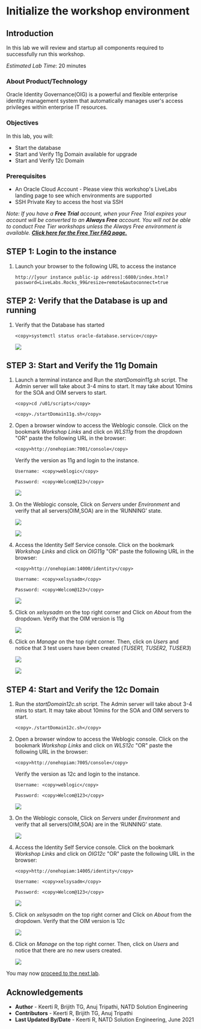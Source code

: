 # Initialize the workshop environment

## Introduction

In this lab we will review and startup all components required to successfully run this workshop.

*Estimated Lab Time*: 20 minutes

### About Product/Technology
Oracle Identity Governance(OIG) is a powerful and flexible enterprise identity management system that automatically manages user's access privileges within enterprise IT resources.

### Objectives

In this lab, you will:
* Start the database
* Start and Verify 11g Domain available for upgrade
* Start and Verify 12c Domain

### Prerequisites

* An Oracle Cloud Account - Please view this workshop's LiveLabs landing page to see which environments are supported
* SSH Private Key to access the host via SSH

*Note: If you have a **Free Trial** account, when your Free Trial expires your account will be converted to an **Always Free** account. You will not be able to conduct Free Tier workshops unless the Always Free environment is available. **[Click here for the Free Tier FAQ page.](https://www.oracle.com/cloud/free/faq.html)***

## **STEP 1:** Login to the instance

1. Launch your browser to the following URL to access the instance

    ```
    http://[your instance public-ip address]:6080/index.html?password=LiveLabs.Rocks_99&resize=remote&autoconnect=true
    ```

## **STEP 2:** Verify that the Database is up and running

1. Verify that the Database has started

    ```
    <copy>systemctl status oracle-database.service</copy>
    ```

    ![](images/1-database.png)

## **STEP 3:** Start and Verify the 11g Domain

1. Launch a terminal instance and Run the *startDomain11g.sh* script. The Admin server will take about 3-4 mins to start. It may take about 10mins for the SOA and OIM servers to start.

    ```
    <copy>cd /u01/scripts</copy>
    ```
    ```
    <copy>./startDomain11g.sh</copy>
    ```

2. Open a browser window to access the Weblogic console. Click on the bookmark *Workshop Links* and click on *WLS11g* from the dropdown "OR" paste the following URL in the browser:

    ```
    <copy>http://onehopiam:7001/console</copy>
    ```

    Verify the version as 11g and login to the instance.

    ```
    Username: <copy>weblogic</copy>
    ```

    ```
    Password: <copy>Welcom@123</copy>
    ```

    ![](images/2-weblogic-console.png)

3. On the Weblogic console, Click on *Servers* under *Environment* and verify that all servers(OIM,SOA) are in the ‘RUNNING’ state.

    ![](images/3-weblogic-servers.png)

    ![](images/4-weblogic-servers.png)


4. Access the Identity Self Service console. Click on the bookmark *Workshop Links* and click on *OIG11g* "OR" paste the following URL in the browser:

    ```
    <copy>http://onehopiam:14000/identity</copy>
    ```
    ```
    Username: <copy>xelsysadm</copy>
    ```
    ```
    Password: <copy>Welcom@123</copy>
    ```

    ![](images/5-identity-console.png)

5. Click on *xelsysadm* on the top right corner and Click on *About* from the dropdown. Verify that the OIM version is 11g

    ![](images/6-identity-console.png)

6. Click on *Manage* on the top right corner. Then, click on *Users* and notice that 3 test users have been created (*TUSER1, TUSER2, TUSER3*)

    ![](images/7-users.png)

    ![](images/8-users.png)

## **STEP 4:** Start and Verify the 12c Domain

1. Run the *startDomain12c.sh* script. The Admin server will take about 3-4 mins to start. It may take about 10mins for the SOA and OIM servers to start.

    ```
    <copy>./startDomain12c.sh</copy>
    ```

2. Open a browser window to access the Weblogic console. Click on the bookmark *Workshop Links* and click on *WLS12c* "OR" paste the following URL in the browser:

    ```
    <copy>http://onehopiam:7005/console</copy>
    ```

    Verify the version as 12c and login to the instance.

    ```
    Username: <copy>weblogic</copy>
    ```
    ```
    Password: <copy>Welcom@123</copy>
    ```

    ![](images/9-weblogic12c.png)

3. On the Weblogic console, Click on *Servers* under *Environment* and verify that all servers(OIM,SOA) are in the ‘RUNNING’ state.

    ![](images/10-weblogic12c.png)

4. Access the Identity Self Service console. Click on the bookmark *Workshop Links* and click on *OIG12c* "OR" paste the following URL in the browser:

    ```
    <copy>http://onehopiam:14005/identity</copy>
    ```

    ```
    Username: <copy>xelsysadm</copy>
    ```

    ```
    Password: <copy>Welcom@123</copy>
    ```

    ![](images/11-oim12c.png)

5. Click on *xelsysadm* on the top right corner and Click on *About* from the dropdown. Verify that the OIM version is 12c

    ![](images/12-oim12c.png)

6. Click on *Manage* on the top right corner. Then, click on *Users* and notice that there are no new users created.

    ![](images/13-oim12c.png)

You may now [proceed to the next lab](#next).

## Acknowledgements
* **Author** - Keerti R, Brijith TG, Anuj Tripathi, NATD Solution Engineering
* **Contributors** -  Keerti R, Brijith TG, Anuj Tripathi
* **Last Updated By/Date** - Keerti R, NATD Solution Engineering, June 2021
